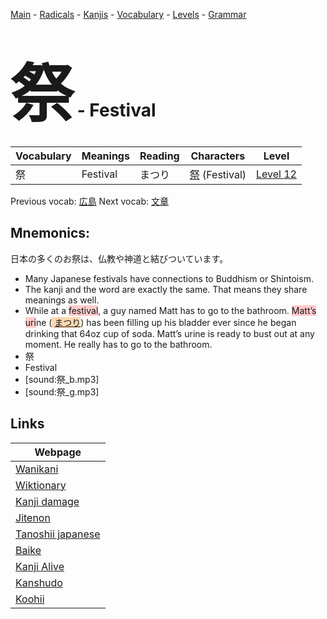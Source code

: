 <style> bigfont {font-size: 100px}</style>
[Main](../README.md) -
[Radicals](../radicals.md) -
[Kanjis](../kanjis.md) -
[Vocabulary](../vocabulary.md) -
[Levels](../levels.md) -
[Grammar](../grammar.md)
# <bigfont> 祭</bigfont> - Festival 

| Vocabulary | Meanings | Reading | Characters | Level |
| --- | --- | --- | --- | --- |
| 祭 | Festival | まつり |  [祭](../kanjis/祭.md) (Festival) | [Level 12](../levels/wk_level12.md) |

Previous vocab: [広島](広島.md) Next vocab: [文章](文章.md) 

## Mnemonics:
日本の多くのお祭は、仏教や神道と結びついています。
* Many Japanese festivals have connections to Buddhism or Shintoism.
* The kanji and the word are exactly the same. That means they share meanings as well.
* While at a <span style="background-color:#ffcccb"> festival</span>, a guy named Matt has to go to the bathroom. <span style="background-color:#ffcccb"> Matt’s uri</span>ne (<span style="background-color:#fed8b1"> [まつり](https://jisho.org/search/まつり)</span>) has been filling up his bladder ever since he began drinking that 64oz cup of soda. Matt’s urine is ready to bust out at any moment. He really has to go to the bathroom.
* 祭
* Festival
* [sound:祭_b.mp3]
* [sound:祭_g.mp3]


## Links 

| Webpage |
| --- |
| [Wanikani          ](https://www.wanikani.com/kanji/祭) |
| [Wiktionary        ](https://en.wiktionary.org/wiki/祭) |
| [Kanji damage      ](http://www.kanjidamage.com/kanji/search?utf8=✓&q=祭) |
| [Jitenon           ](https://jitenon.com/kanji/祭) |
| [Tanoshii japanese ](https://www.tanoshiijapanese.com/dictionary/kanji.cfm?k=祭) |
| [Baike             ](https://baike.baidu.com/item/祭) |
| [Kanji Alive       ](https://app.kanjialive.com/祭) |
| [Kanshudo          ](https://www.kanshudo.com/searchmn?q=祭) |
| [Koohii            ](https://kanji.koohii.com/study/kanji/祭) |
